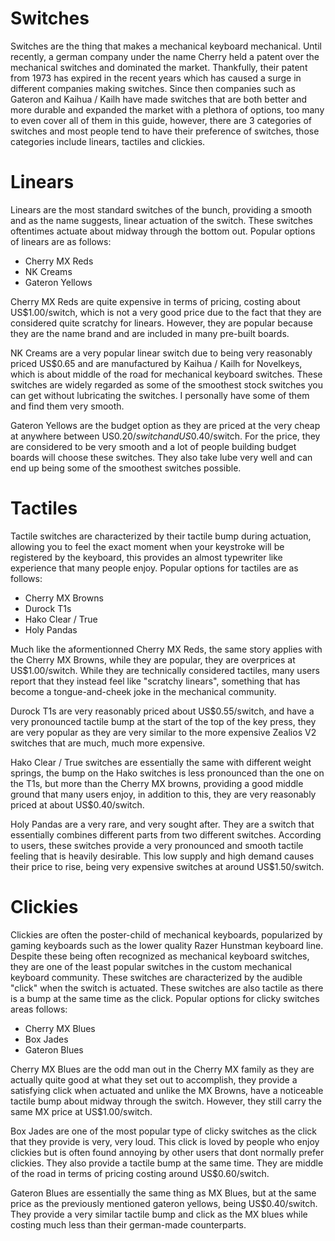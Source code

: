 # Switches

Switches are the thing that makes a mechanical keyboard mechanical. Until recently, a german company under the name Cherry held a patent over the mechanical switches and dominated the market. Thankfully, their patent from 1973 has expired in the recent years which has caused a surge in different companies making switches. Since then companies such as Gateron and Kaihua / Kailh have made switches that are both better and more durable and expanded the market with a plethora of options, too many to even cover all of them in this guide, however, there are 3 categories of switches and most people tend to have their preference of switches, those categories include linears, tactiles and clickies.

# Linears
Linears are the most standard switches of the bunch, providing a smooth and as the name suggests, linear actuation of the switch. These switches oftentimes actuate about midway through the bottom out. Popular options of linears are as follows:

- Cherry MX Reds
- NK Creams
- Gateron Yellows

Cherry MX Reds are quite expensive in terms of pricing, costing about US$1.00/switch, which is not a very good price due to the fact that they are considered quite scratchy for linears. However, they are popular because they are the name brand and are included in many pre-built boards.

NK Creams are a very popular linear switch due to being very reasonably priced US$0.65 and are manufactured by Kaihua / Kailh for Novelkeys, which is about middle of the road for mechanical keyboard switches. These switches are widely regarded as some of the smoothest stock switches you can get without lubricating the switches. I personally have some of them and find them very smooth.

Gateron Yellows are the budget option as they are priced at the very cheap at anywhere between US$0.20/switch and US$0.40/switch. For the price, they are considered to be very smooth and a lot of people building budget boards will choose these switches. They also take lube very well and can end up being some of the smoothest switches possible.

# Tactiles

Tactile switches are characterized by their tactile bump during actuation, allowing you to feel the exact moment when your keystroke will be registered by the keyboard, this provides an almost typewriter like experience that many people enjoy. Popular options for tactiles are as follows:

- Cherry MX Browns
- Durock T1s
- Hako Clear / True
- Holy Pandas

Much like the aformentionned Cherry MX Reds, the same story applies with the Cherry MX Browns, while they are popular, they are overprices at US$1.00/switch. While they are technically considered tactiles, many users report that they instead feel like "scratchy linears", something that has become a tongue-and-cheek joke in the mechanical community. 

Durock T1s are very reasonably priced about US$0.55/switch, and have a very pronounced tactile bump at the start of the top of the key press, they are very popular as they are very similar to the more expensive Zealios V2 switches that are much, much more expensive. 

Hako Clear / True switches are essentially the same with different weight springs, the bump on the Hako switches is less pronounced than the one on the T1s, but more than the Cherry MX browns, providing a good middle ground that many users enjoy, in addition to this, they are very reasonably priced at about US$0.40/switch. 

Holy Pandas are a very rare, and very sought after. They are a switch that essentially combines different parts from two different switches. According to users, these switches provide a very pronounced and smooth tactile feeling that is heavily desirable. This low supply and high demand causes their price to rise, being very expensive switches at around US$1.50/switch.

# Clickies

Clickies are often the poster-child of mechanical keyboards, popularized by gaming keyboards such as the lower quality Razer Hunstman keyboard line. Despite these being often recognized as mechanical keyboard switches, they are one of the least popular switches in the custom mechanical keyboard community. These switches are characterized by the audible "click" when the switch is actuated. These switches are also tactile as there is a bump at the same time as the click. Popular options for clicky switches areas follows:

- Cherry MX Blues
- Box Jades
- Gateron Blues

Cherry MX Blues are the odd man out in the Cherry MX family as they are actually quite good at what they set out to accomplish, they provide a satisfying click when actuated and unlike the MX Browns, have a noticeable tactile bump about midway through the switch. However, they still carry the same MX price at US$1.00/switch.

Box Jades are one of the most popular type of clicky switches as the click that they provide is very, very loud. This click is loved by people who enjoy clickies but is often found annoying by other users that dont normally prefer clickies. They also provide a tactile bump at the same time. They are middle of the road in terms of pricing costing around US$0.60/switch.

Gateron Blues are essentially the same thing as MX Blues, but at the same price as the previously mentioned gateron yellows, being US$0.40/switch. They provide a very similar tactile bump and click as the MX blues while costing much less than their german-made counterparts.

